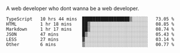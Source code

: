 A web developer who dont wanna be a web developer.

<!--START_SECTION:waka-->

```text
TypeScript   10 hrs 44 mins  ██████████████████▒░░░░░░   73.05 %
HTML         1 hr 18 mins    ██▒░░░░░░░░░░░░░░░░░░░░░░   08.85 %
Markdown     1 hr 17 mins    ██▒░░░░░░░░░░░░░░░░░░░░░░   08.74 %
JSON         47 mins         █▒░░░░░░░░░░░░░░░░░░░░░░░   05.43 %
LESS         27 mins         ▓░░░░░░░░░░░░░░░░░░░░░░░░   03.14 %
Other        6 mins          ▒░░░░░░░░░░░░░░░░░░░░░░░░   00.77 %
```

<!--END_SECTION:waka-->
